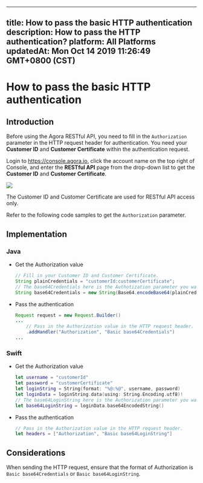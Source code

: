 
---
title: How to pass the basic HTTP authentication
description: How to pass the HTTP authentication?
platform: All Platforms
updatedAt: Mon Oct 14 2019 11:26:49 GMT+0800 (CST)
---
# How to pass the basic HTTP authentication
## Introduction

Before using the Agora RESTful API, you need to fill in the `Authorization` parameter in the HTTP request header for authentication. You need your **Customer ID** and **Customer Certificate** within the authentication request.  

Login to https://console.agora.io, click the account name on the top right of Console, and enter the **RESTful API** page from the drop-down list to get the **Customer ID** and **Customer Certificate**.

![](https://web-cdn.agora.io/docs-files/1571023473774)

<div class="alert note">The Customer ID and Customer Certificate are used for RESTful API access only.</div>
 
Refer to the following code samples to get the `Authorization` parameter.

## Implementation

### Java

- Get the Authorization value

	```java
	// Fill in your Customer ID and Customer Certificate.
	String plainCredentials = "customerId:customerCertificate";
	// The base64Credentials here is the Authotization parameter you want, which is the base64 encoding of the credential.
	String base64Credentials = new String(Base64.encodeBase64(plainCredentials.getBytes()));
	```
- Pass the authentication

	```java
	Request request = new Request.Builder()
	...
		// Pass in the Authorization value in the HTTP request header.
		.addHandler("Authorization", "Basic base64Credentials")
	...
	```

### Swift
	
- Get the Authorization value

	```swift
	let username = "customerId"
	let password = "customerCertificate"
	let loginString = String(format: "%@:%@", username, password)
	let loginData = loginString.data(using: String.Encoding.utf8)!
	// The base64LoginString here is the Authorization parameter you want, which is the base64 encoding of the login string.
	let base64LoginString = loginData.base64EncodedString()
	```
- Pass the authentication

	```swift
	// Pass in the Authorization value in the HTTP request header.
	let headers = ["Authorization", "Basic base64LoginString"]
	```

## Considerations

When sending the HTTP request, ensure that the format of Authorization is `Basic base64Credentials` or `Basic base64LoginString`.
